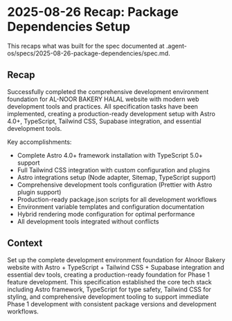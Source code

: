 # 2025-08-26 Recap: Package Dependencies Setup

This recaps what was built for the spec documented at .agent-os/specs/2025-08-26-package-dependencies/spec.md.

## Recap

Successfully completed the comprehensive development environment foundation for AL-NOOR BAKERY HALAL website with modern web development tools and practices. All specification tasks have been implemented, creating a production-ready development setup with Astro 4.0+, TypeScript, Tailwind CSS, Supabase integration, and essential development tools.

Key accomplishments:
- Complete Astro 4.0+ framework installation with TypeScript 5.0+ support
- Full Tailwind CSS integration with custom configuration and plugins
- Astro integrations setup (Node adapter, Sitemap, TypeScript support)
- Comprehensive development tools configuration (Prettier with Astro plugin support)
- Production-ready package.json scripts for all development workflows
- Environment variable templates and configuration documentation
- Hybrid rendering mode configuration for optimal performance
- All development tools integrated without conflicts

## Context

Set up the complete development environment foundation for Alnoor Bakery website with Astro + TypeScript + Tailwind CSS + Supabase integration and essential dev tools, creating a production-ready foundation for Phase 1 feature development. This specification established the core tech stack including Astro framework, TypeScript for type safety, Tailwind CSS for styling, and comprehensive development tooling to support immediate Phase 1 development with consistent package versions and development workflows.